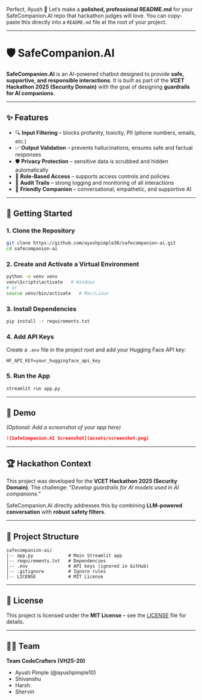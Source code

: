 Perfect, Ayush 🙌 Let’s make a **polished, professional README.md** for your SafeCompanion.AI repo that hackathon judges will love. You can copy-paste this directly into a `README.md` file at the root of your project.

---

# 🛡️ SafeCompanion.AI

**SafeCompanion.AI** is an AI-powered chatbot designed to provide **safe, supportive, and responsible interactions**.
It is built as part of the **VCET Hackathon 2025 (Security Domain)** with the goal of designing **guardrails for AI companions**.

---

## ✨ Features

* 🔍 **Input Filtering** – blocks profanity, toxicity, PII (phone numbers, emails, etc.)
* ✅ **Output Validation** – prevents hallucinations, ensures safe and factual responses
* 🛡️ **Privacy Protection** – sensitive data is scrubbed and hidden automatically
* 🔑 **Role-Based Access** – supports access controls and policies
* 📜 **Audit Trails** – strong logging and monitoring of all interactions
* 💬 **Friendly Companion** – conversational, empathetic, and supportive AI

---

## 🚀 Getting Started

### 1. Clone the Repository

```bash
git clone https://github.com/ayushpimple30/safecompanion-ai.git
cd safecompanion-ai
```

### 2. Create and Activate a Virtual Environment

```bash
python -m venv venv
venv\Scripts\activate   # Windows
# or
source venv/bin/activate   # Mac/Linux
```

### 3. Install Dependencies

```bash
pip install -r requirements.txt
```

### 4. Add API Keys

Create a `.env` file in the project root and add your Hugging Face API key:

```
HF_API_KEY=your_huggingface_api_key
```

### 5. Run the App

```bash
streamlit run app.py
```

---

## 📸 Demo

*(Optional: Add a screenshot of your app here)*

```markdown
![SafeCompanion.AI Screenshot](assets/screenshot.png)
```

---

## 🏆 Hackathon Context

This project was developed for the **VCET Hackathon 2025 (Security Domain)**.
The challenge: *“Develop guardrails for AI models used in AI companions.”*

SafeCompanion.AI directly addresses this by combining **LLM-powered conversation** with **robust safety filters**.

---

## 📂 Project Structure

```
safecompanion-ai/
│-- app.py             # Main Streamlit app
│-- requirements.txt   # Dependencies
│-- .env               # API keys (ignored in GitHub)
│-- .gitignore         # Ignore rules
│-- LICENSE            # MIT License
```

---

## 📜 License

This project is licensed under the **MIT License** – see the [LICENSE](LICENSE) file for details.

---

## 👨‍💻 Team

**Team CodeCrafters (VH25-20)**

* Ayush Pimple (@ayushpimple10)
* Shivanshu
* Harsh
* Shervin
